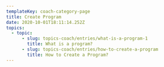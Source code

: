 ```yaml
---
templateKey: coach-category-page
title: Create Program
date: 2020-10-01T18:11:14.252Z
topics:
  - topic:
      - slug: topics-coach/entries/what-is-a-program-1
        title: What is a program?
      - slug: topics-coach/entries/how-to-create-a-program
        title: How to Create a Program?
---
```


